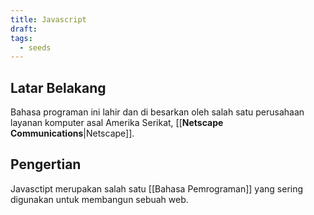 ```yaml
---
title: Javascript
draft: 
tags:
  - seeds
---
```


## Latar Belakang
Bahasa programan ini lahir dan di besarkan oleh salah satu perusahaan layanan komputer asal Amerika Serikat, [[**Netscape Communications**|Netscape]]. 

## Pengertian


Javasctipt merupakan salah satu [[Bahasa Pemrograman]] yang sering digunakan untuk membangun sebuah web.

